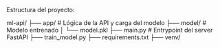 Estructura del proyecto:

ml-api/
├── app/          # Lógica de la API y carga del modelo
├── model/        # Modelo entrenado
│   └── model.pkl
├── main.py       # Entrypoint del server FastAPI
├── train_model.py
├── requirements.txt
├── venv/

